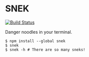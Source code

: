# SNEK
[![Build Status](https://travis-ci.org/giodamelio/snek.svg?branch=master)](https://travis-ci.org/giodamelio/snek)

Danger noodles in your terminal.

```shell
$ npm install --global snek
$ snek
$ snek -h # There are so many sneks!
```
